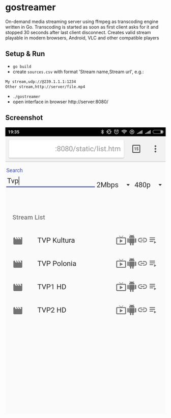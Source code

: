 # gostreamer

On-demand media streaming server using ffmpeg as transcoding engine written in Go.
Transcoding is started as soon as first client asks for it and stopped 30 seconds after last client disconnect.
Creates valid stream playable in modern browsers, Android, VLC and other compatible players

## Setup & Run
* ```go build```
* create ```sources.csv``` with format 'Stream name,Stream url', e.g.:
```
My stream,udp://@239.1.1.1:1234
Other stream,http://server/file.mp4
```
* ```./gostreamer```
* open interface in browser http://server:8080/

## Screenshot
![screen](doc/screenshot.png)
